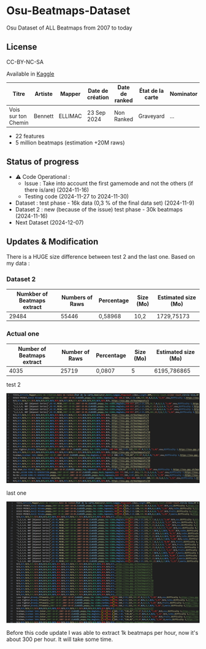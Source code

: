 # Osu-Beatmaps-Dataset
Osu Dataset of ALL Beatmaps from 2007 to today 

## License
CC-BY-NC-SA

Available in [Kaggle](https://www.kaggle.com/datasets/ellimaaac/osu-dataset-of-all-beatmaps-from-2007-to-today)

| Titre                | Artiste   | Mapper   | Date de création | Date de ranked | État de la carte | Nominator | Genre | Langue | Playcount | Likes | Length | BPM | Circle Count | Slider Count | Circle Size | HP Drain | Accuracy | Approach Rate | Star Rating | Game Mode | URL | Difficultés |
|----------------------|-----------|----------|------------------|----------------|------------------|-----------|-------|--------|-----------|-------|--------|-----|--------------|--------------|-------------|----------|----------|---------------|-------------|-----------|-----|-------------|
| Vois sur ton Chemin | Bennett   | ELLIMAC  | 23 Sep 2024     | Non Ranked     | Graveyard        | ...         | Other | French | 54        | 0     | 2:54   | 220 | 578          | 196          | 4           | 5        | 8        | 9             | 6.27        | osu!     | https://osu.ppy.sh/beatmapsets/2254185  | Insane      |



- 22 features 
- 5 million beatmaps (estimation +20M raws)

## Status of progress
- ⚠ Code Operational :
  - Issue : Take into account the first gamemode and not the others (if there is/are) (2024-11-16)
  - Testing code (2024-11-27 to 2024-11-30)
- Dataset : test phase - 16k data (0,3 %  of the final data set) (2024-11-9)
- Dataset 2 : new (because of the issue) test phase - 30k beatmaps (2024-11-16)
- Next Dataset (2024-12-07)

## Updates & Modification
There is a HUGE size difference between test 2 and the last one.  Based on my data :

### Dataset 2

| Numkber of Beatmaps extract  | Numbers of Raws  | Percentage | Size (Mo) | Estimated size (Mo) |
|--------|-------|-------------|-------------|---------------------|
| 29484  | 55446 | 0,58968     | 10,2        | 1729,75173          |

### Actual one

| Number of Beatmaps extract | Number of Raws  | Percentage | Size (Mo) | Estimated size (Mo) |
|-------|-------|-------------|-------------|---------------------|
| 4035  | 25719 | 0,0807      | 5           | 6195,786865         |



test 2   

<img src="img/test2.png" width="800"> 

last one

<img src="img/test3.png" width="800"> 


Before this code update I was able to extract 1k beatmaps per hour, now it's about 300 per hour. It will take some time.
